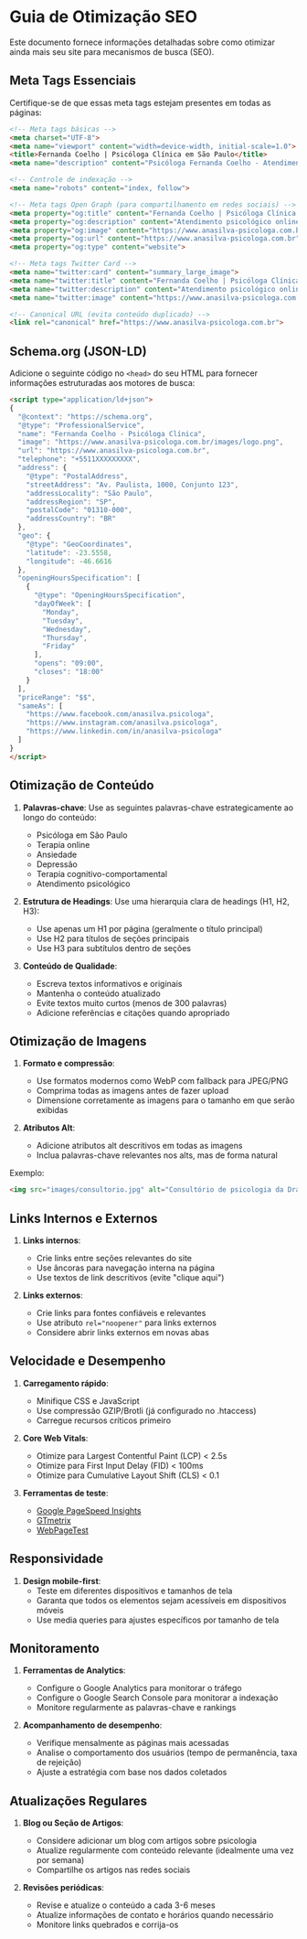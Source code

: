 # Guia de Otimização SEO

Este documento fornece informações detalhadas sobre como otimizar ainda mais seu site para mecanismos de busca (SEO).

## Meta Tags Essenciais

Certifique-se de que essas meta tags estejam presentes em todas as páginas:

```html
<!-- Meta tags básicas -->
<meta charset="UTF-8">
<meta name="viewport" content="width=device-width, initial-scale=1.0">
<title>Fernanda Coelho | Psicóloga Clínica em São Paulo</title>
<meta name="description" content="Psicóloga Fernanda Coelho - Atendimento online e presencial em São Paulo. Especialista em terapia cognitivo-comportamental, ansiedade, depressão e relacionamentos.">

<!-- Controle de indexação -->
<meta name="robots" content="index, follow">

<!-- Meta tags Open Graph (para compartilhamento em redes sociais) -->
<meta property="og:title" content="Fernanda Coelho | Psicóloga Clínica em São Paulo">
<meta property="og:description" content="Atendimento psicológico online e presencial. Especialista em ansiedade, depressão e relacionamentos.">
<meta property="og:image" content="https://www.anasilva-psicologa.com.br/images/og-image.jpg">
<meta property="og:url" content="https://www.anasilva-psicologa.com.br">
<meta property="og:type" content="website">

<!-- Meta tags Twitter Card -->
<meta name="twitter:card" content="summary_large_image">
<meta name="twitter:title" content="Fernanda Coelho | Psicóloga Clínica em São Paulo">
<meta name="twitter:description" content="Atendimento psicológico online e presencial. Especialista em ansiedade, depressão e relacionamentos.">
<meta name="twitter:image" content="https://www.anasilva-psicologa.com.br/images/og-image.jpg">

<!-- Canonical URL (evita conteúdo duplicado) -->
<link rel="canonical" href="https://www.anasilva-psicologa.com.br">
```

## Schema.org (JSON-LD)

Adicione o seguinte código no `<head>` do seu HTML para fornecer informações estruturadas aos motores de busca:

```html
<script type="application/ld+json">
{
  "@context": "https://schema.org",
  "@type": "ProfessionalService",
  "name": "Fernanda Coelho - Psicóloga Clínica",
  "image": "https://www.anasilva-psicologa.com.br/images/logo.png",
  "url": "https://www.anasilva-psicologa.com.br",
  "telephone": "+5511XXXXXXXXX",
  "address": {
    "@type": "PostalAddress",
    "streetAddress": "Av. Paulista, 1000, Conjunto 123",
    "addressLocality": "São Paulo",
    "addressRegion": "SP",
    "postalCode": "01310-000",
    "addressCountry": "BR"
  },
  "geo": {
    "@type": "GeoCoordinates",
    "latitude": -23.5558,
    "longitude": -46.6616
  },
  "openingHoursSpecification": [
    {
      "@type": "OpeningHoursSpecification",
      "dayOfWeek": [
        "Monday",
        "Tuesday",
        "Wednesday",
        "Thursday",
        "Friday"
      ],
      "opens": "09:00",
      "closes": "18:00"
    }
  ],
  "priceRange": "$$",
  "sameAs": [
    "https://www.facebook.com/anasilva.psicologa",
    "https://www.instagram.com/anasilva.psicologa",
    "https://www.linkedin.com/in/anasilva-psicologa"
  ]
}
</script>
```

## Otimização de Conteúdo

1. **Palavras-chave**: Use as seguintes palavras-chave estrategicamente ao longo do conteúdo:
   - Psicóloga em São Paulo
   - Terapia online
   - Ansiedade
   - Depressão
   - Terapia cognitivo-comportamental
   - Atendimento psicológico

2. **Estrutura de Headings**: Use uma hierarquia clara de headings (H1, H2, H3):
   - Use apenas um H1 por página (geralmente o título principal)
   - Use H2 para títulos de seções principais
   - Use H3 para subtítulos dentro de seções

3. **Conteúdo de Qualidade**:
   - Escreva textos informativos e originais
   - Mantenha o conteúdo atualizado
   - Evite textos muito curtos (menos de 300 palavras)
   - Adicione referências e citações quando apropriado

## Otimização de Imagens

1. **Formato e compressão**:
   - Use formatos modernos como WebP com fallback para JPEG/PNG
   - Comprima todas as imagens antes de fazer upload
   - Dimensione corretamente as imagens para o tamanho em que serão exibidas

2. **Atributos Alt**:
   - Adicione atributos alt descritivos em todas as imagens
   - Inclua palavras-chave relevantes nos alts, mas de forma natural

Exemplo:
```html
<img src="images/consultorio.jpg" alt="Consultório de psicologia da Dra. Fernanda Coelho em São Paulo, ambiente acolhedor e calmo" width="800" height="600">
```

## Links Internos e Externos

1. **Links internos**:
   - Crie links entre seções relevantes do site
   - Use âncoras para navegação interna na página
   - Use textos de link descritivos (evite "clique aqui")

2. **Links externos**:
   - Crie links para fontes confiáveis e relevantes
   - Use atributo `rel="noopener"` para links externos
   - Considere abrir links externos em novas abas

## Velocidade e Desempenho

1. **Carregamento rápido**:
   - Minifique CSS e JavaScript
   - Use compressão GZIP/Brotli (já configurado no .htaccess)
   - Carregue recursos críticos primeiro

2. **Core Web Vitals**:
   - Otimize para Largest Contentful Paint (LCP) < 2.5s
   - Otimize para First Input Delay (FID) < 100ms
   - Otimize para Cumulative Layout Shift (CLS) < 0.1

3. **Ferramentas de teste**:
   - [Google PageSpeed Insights](https://pagespeed.web.dev/)
   - [GTmetrix](https://gtmetrix.com/)
   - [WebPageTest](https://www.webpagetest.org/)

## Responsividade

1. **Design mobile-first**:
   - Teste em diferentes dispositivos e tamanhos de tela
   - Garanta que todos os elementos sejam acessíveis em dispositivos móveis
   - Use media queries para ajustes específicos por tamanho de tela

## Monitoramento

1. **Ferramentas de Analytics**:
   - Configure o Google Analytics para monitorar o tráfego
   - Configure o Google Search Console para monitorar a indexação
   - Monitore regularmente as palavras-chave e rankings

2. **Acompanhamento de desempenho**:
   - Verifique mensalmente as páginas mais acessadas
   - Analise o comportamento dos usuários (tempo de permanência, taxa de rejeição)
   - Ajuste a estratégia com base nos dados coletados

## Atualizações Regulares

1. **Blog ou Seção de Artigos**:
   - Considere adicionar um blog com artigos sobre psicologia
   - Atualize regularmente com conteúdo relevante (idealmente uma vez por semana)
   - Compartilhe os artigos nas redes sociais

2. **Revisões periódicas**:
   - Revise e atualize o conteúdo a cada 3-6 meses
   - Atualize informações de contato e horários quando necessário
   - Monitore links quebrados e corrija-os